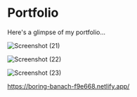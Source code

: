 # Portfolio
Here's a glimpse of my portfolio...


![Screenshot (21)](https://user-images.githubusercontent.com/88263102/144359756-f40d3ace-c500-4aef-994e-e4434b132d19.png)

![Screenshot (22)](https://user-images.githubusercontent.com/88263102/144359771-bc793296-7e23-4839-9bc1-136ec9145352.png)

![Screenshot (23)](https://user-images.githubusercontent.com/88263102/144359782-073bbf6c-0715-4ddb-a7ff-5321eed9ee21.png)

https://boring-banach-f9e668.netlify.app/ 
